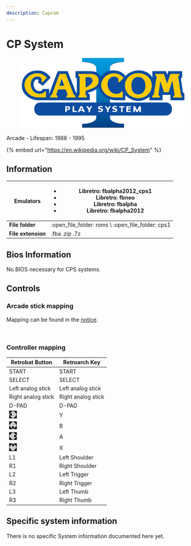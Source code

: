 ```yaml
---
description: Capcom
---
```


# CP System

<figure><img src="https://raw.githubusercontent.com/fabricecaruso/es-theme-carbon/52ff37c9e265587d006945a2ba695b5a962b3a3d/art/logos/cps1.svg" alt=""><figcaption></figcaption></figure>

Arcade - Lifespan: 1988 - 1995

{% embed url="https://en.wikipedia.org/wiki/CP_System" %}

## Information

| **Emulators**      | <ul><li>Libretro: fbalpha2012_cps1</li><li>Libretro: fbneo</li><li>Libretro: fbalpha</li><li>Libretro: fbalpha2012</li></ul> |
| ------------------ | ---------------------------------------------------------------------------------------------------------------------------- |
| **File folder**    | :open\_file\_folder: roms \ :open\_file\_folder: cps1                                                                        |
| **File extension** | .fba .zip .7z                                                                                                                |

## Bios Information

No BIOS necessary for CPS systems.

## Controls

### Arcade stick mapping

Mapping can be found in the [notice](http://retrobat.ovh/notice/notice.pdf).

<figure><img src="https://i.imgur.com/kXBcdsB.png" alt=""><figcaption></figcaption></figure>

### Controller mapping

| Retrobat Button                                       | Retroarch Key      |
| ----------------------------------------------------- | ------------------ |
| START                                                 | START              |
| SELECT                                                | SELECT             |
| Left analog stick                                     | Left analog stick  |
| Right analog stick                                    | Right analog stick |
| D-PAD                                                 | D-PAD              |
| ![](<../../../.gitbook/assets/image (2) (1) (1).png>) | Y                  |
| ![](<../../../.gitbook/assets/image (1) (2) (1).png>) | B                  |
| ![](<../../../.gitbook/assets/image (4) (1).png>)     | A                  |
| ![](<../../../.gitbook/assets/image (3) (1) (2).png>) | X                  |
| L1                                                    | Left Shoulder      |
| R1                                                    | Right Shoulder     |
| L2                                                    | Left Trigger       |
| R2                                                    | Right Trigger      |
| L3                                                    | Left Thumb         |
| R3                                                    | Right Thumb        |

## Specific system information

There is no specific System information documented here yet.
